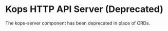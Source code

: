 # Kops HTTP API Server (Deprecated)

The kops-server component has been deprecated in place of CRDs.